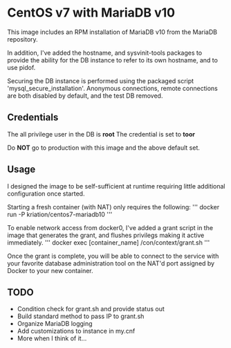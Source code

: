 # CentOS v7 with MariaDB v10
This image includes an RPM installation of MariaDB v10 from the MariaDB
repository.

In addition, I've added the hostname, and sysvinit-tools packages to provide
the ability for the DB instance to refer to its own hostname, and to use
pidof.

Securing the DB instance is performed using the packaged script
'mysql_secure_installation'. Anonymous connections, remote connections 
are both disabled by default, and the test DB removed.

## Credentials
The all privilege user in the DB is **root**
The credential is set to **toor**

Do **NOT** go to production with this image and the above default set.

## Usage
I designed the image to be self-sufficient at runtime requiring little
additional configuration once started.

Starting a fresh container (with NAT) only requires the following:
'''
docker run -P kriation/centos7-mariadb10
'''

To enable network access from docker0, I've added a grant script in the 
image that generates the grant, and flushes privilegs making it active
immediately.
'''
docker exec [container_name] /con/context/grant.sh
'''

Once the grant is complete, you will be able to connect to the service with
your favorite database administration tool on the NAT'd port assigned by
Docker to your new container.

## TODO
* Condition check for grant.sh and provide status out
* Build standard method to pass IP to grant.sh
* Organize MariaDB logging
* Add customizations to instance in my.cnf
* More when I think of it...
